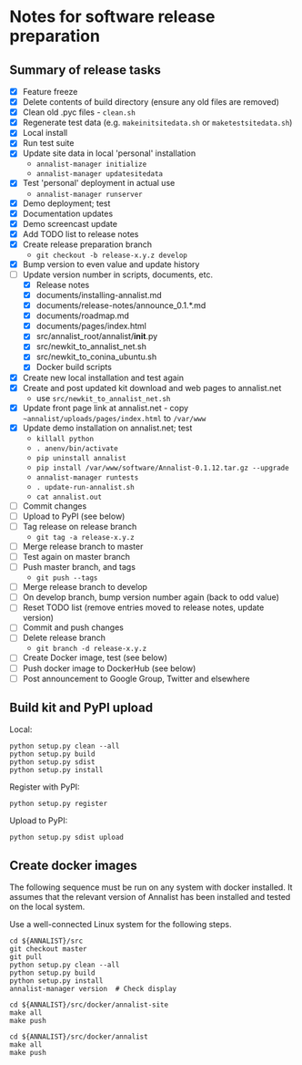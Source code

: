 # Notes for software release preparation

## Summary of release tasks

- [x] Feature freeze
- [x] Delete contents of build directory (ensure any old files are removed)
- [x] Clean old .pyc files - `clean.sh`
- [x] Regenerate test data (e.g. `makeinitsitedata.sh` or `maketestsitedata.sh`)
- [x] Local install
- [x] Run test suite
- [x] Update site data in local 'personal' installation
    - `annalist-manager initialize`
    - `annalist-manager updatesitedata`
- [x] Test 'personal' deployment in actual use
    - `annalist-manager runserver`
- [x] Demo deployment; test
- [x] Documentation updates
- [x] Demo screencast update
- [x] Add TODO list to release notes
- [x] Create release preparation branch
    - `git checkout -b release-x.y.z develop`
- [x] Bump version to even value and update history
- [ ] Update version number in scripts, documents, etc.
    - [x] Release notes
    - [x] documents/installing-annalist.md
    - [x] documents/release-notes/announce_0.1.*.md
    - [x] documents/roadmap.md
    - [x] documents/pages/index.html
    - [x] src/annalist_root/annalist/__init__.py
    - [x] src/newkit_to_annalist_net.sh
    - [x] src/newkit_to_conina_ubuntu.sh
    - [x] Docker build scripts
- [x] Create new local installation and test again
- [x] Create and post updated kit download and web pages to annalist.net
    - use `src/newkit_to_annalist_net.sh`
- [x] Update front page link at annalist.net - copy `~annalist/uploads/pages/index.html` to `/var/www`
- [x] Update demo installation on annalist.net; test
    - `killall python`
    - `. anenv/bin/activate`
    - `pip uninstall annalist`
    - `pip install /var/www/software/Annalist-0.1.12.tar.gz --upgrade`
    - `annalist-manager runtests`
    - `. update-run-annalist.sh`
    - `cat annalist.out`
- [ ] Commit changes
- [ ] Upload to PyPI (see below)
- [ ] Tag release on release branch
    - `git tag -a release-x.y.z`
- [ ] Merge release branch to master
- [ ] Test again on master branch
- [ ] Push master branch, and tags
    - `git push --tags`
- [ ] Merge release branch to develop
- [ ] On develop branch, bump version number again (back to odd value)
- [ ] Reset TODO list (remove entries moved to release notes, update version)
- [ ] Commit and push changes
- [ ] Delete release branch
    - `git branch -d release-x.y.z`
- [ ] Create Docker image, test (see below)
- [ ] Push docker image to DockerHub (see below)
- [ ] Post announcement to Google Group, Twitter and elsewhere

## Build kit and PyPI upload

Local:

    python setup.py clean --all
    python setup.py build
    python setup.py sdist
    python setup.py install

Register with PyPI:

    python setup.py register

Upload to PyPI:

    python setup.py sdist upload


## Create docker images

The following sequence must be run on any system with docker installed.  It assumes that the relevant version of Annalist has been installed and tested on the local system.

Use a well-connected Linux system for the following steps.

    cd ${ANNALIST}/src
    git checkout master
    git pull
    python setup.py clean --all
    python setup.py build
    python setup.py install
    annalist-manager version  # Check display

    cd ${ANNALIST}/src/docker/annalist-site
    make all
    make push

    cd ${ANNALIST}/src/docker/annalist
    make all
    make push

